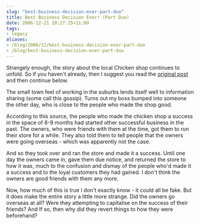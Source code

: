 ```yaml
---
slug: "best-business-decision-ever-part-duo"
title: Best Business Decision Ever! (Part Duo)
date: 2006-12-21 10:27:15+11:00
tags:
- legacy
aliases:
- /blog/2006/12/best-business-decision-ever-part-duo
- /blog/best-business-decision-ever-part-duo
---
```


Strangely enough, the story about the local Chicken shop continues to unfold. So if you haven't already, then I suggest you read the <a href="./best-business-decision-ever">original post</a> and then continue below.
<!--more-->
The small town feel of working in the suburbs lends itself well to information sharing (some call this gossip). Turns out my boss bumped into someone the other day, who is close to the people who made the shop good.

According to this source, the people who made the chicken shop a success in the space of 6-9 months had started other successful business in the past. The owners, who were friends with them at the time, got them to run their store for a while. They also told them to tell people that the owners were going overseas - which was apparently not the case.

And so they took over and ran the store and made it a success. Until one day the owners came in, gave them due notice, and returned the store to how it was, much to the confusion and dismay of the people who'd made it a success and to the loyal customers they had gained. I don't think the owners are good friends with them any more.

Now, how much of this is true I don't exactly know - it could all be fake. But it does make the entire story a little more strange. Did the owners go overseas at all? Were they attempting to capitalise on the success of their friends? And If so, then why did they revert things to how they were beforehand?

